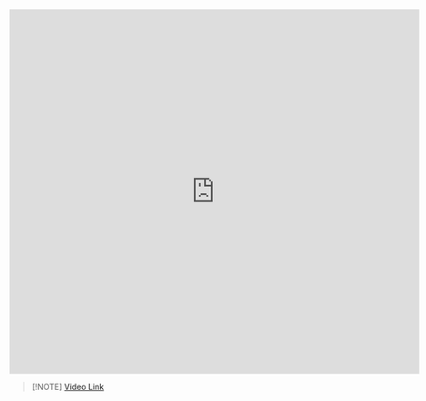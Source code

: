 <iframe src="https://1drv.ms/v/s!AqQzGx8l4o2wk_EnEiY1hGP1fpMgUw?embed=1" width="720" height="640" frameborder="0" scrolling="no" allowfullscreen></iframe>


> [!NOTE] [Video Link]([gmap395_wk2.mp4](https://1drv.ms/v/s!AqQzGx8l4o2wk_EnKYcs_oFzmZB0Sg?e=abV2gc))
